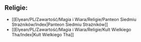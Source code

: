 ## Religie:

- [[Elyean/PL/Zawartość/Magia i Wiara/Religie/Panteon Siedmiu Strażników/Index|Panteon Siedmiu Strażników]]
- [[Elyean/PL/Zawartość/Magia i Wiara/Religie/Kult Wielkiego Tha/Index|Kult Wielkiego Tha]]

